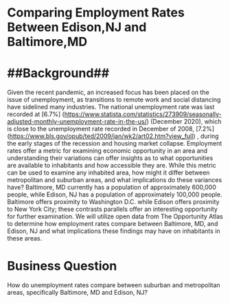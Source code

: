 Comparing Employment Rates Between Edison,NJ and Baltimore,MD
============================================================

##Background##
===========
Given the recent pandemic, an increased focus has been placed on the issue of unemployment, as transitions to remote work and social distancing have sidelined many industries. The national unemployment rate was last recorded at [6.7%] (https://www.statista.com/statistics/273909/seasonally-adjusted-monthly-unemployment-rate-in-the-us/) (December 2020), which is close to the unemployment rate recorded in December of 2008, [7.2%] (https://www.bls.gov/opub/ted/2009/jan/wk2/art02.htm?view_full) , during the early stages of the recession and housing market collapse. Employment rates offer a metric for examining economic opportunity in an area and understanding their variations can offer insights as to what opportunities are available to inhabitants and how accessible they are.
While this metric can be used to examine any inhabited area, how might it differ between metropolitan and suburban areas, and what implications do these variances have? Baltimore, MD currently has a population of approximately 600,000 people, while Edison, NJ has a population of approximately 100,000 people. Baltimore offers proximity to Washington D.C. while Edison offers proximity to New York City; these contrasts parallels offer an interesting opportunity for further examination. We will utilize open data from The Opportunity Atlas to determine how employment rates compare between Baltimore, MD, and Edison, NJ and what implications these findings may have on inhabitants in these areas. 

Business Question
====================
How do unemployment rates compare between suburban and metropolitan areas, specifically Baltimore, MD and Edison, NJ?



